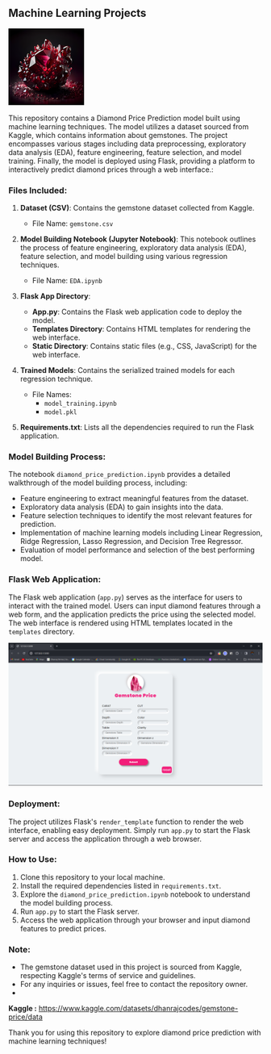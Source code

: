 ## Machine Learning Projects

![MasterHead](https://github.com/ISmokeData/DiamondPricePrediction/blob/7a6d6c13b77d920c984340e34fbcb0f14c11aba0/images/gem.png)


This repository contains a Diamond Price Prediction model built using machine learning techniques. The model utilizes a dataset sourced from Kaggle, which contains information about gemstones. The project encompasses various stages including data preprocessing, exploratory data analysis (EDA), feature engineering, feature selection, and model training. Finally, the model is deployed using Flask, providing a platform to interactively predict diamond prices through a web interface.:

### Files Included:
1. **Dataset (CSV)**: Contains the gemstone dataset collected from Kaggle.
   - File Name: `gemstone.csv`

2. **Model Building Notebook (Jupyter Notebook)**: This notebook outlines the process of feature engineering, exploratory data analysis (EDA), feature selection, and model building using various regression techniques.
   - File Name: `EDA.ipynb`

3. **Flask App Directory**:
   - **App.py**: Contains the Flask web application code to deploy the model.
   - **Templates Directory**: Contains HTML templates for rendering the web interface.
   - **Static Directory**: Contains static files (e.g., CSS, JavaScript) for the web interface.

4. **Trained Models**: Contains the serialized trained models for each regression technique.
   - File Names:
     - `model_training.ipynb`
     - `model.pkl`


5. **Requirements.txt**: Lists all the dependencies required to run the Flask application.

### Model Building Process:
The notebook `diamond_price_prediction.ipynb` provides a detailed walkthrough of the model building process, including:
- Feature engineering to extract meaningful features from the dataset.
- Exploratory data analysis (EDA) to gain insights into the data.
- Feature selection techniques to identify the most relevant features for prediction.
- Implementation of machine learning models including Linear Regression, Ridge Regression, Lasso Regression, and Decision Tree Regressor.
- Evaluation of model performance and selection of the best performing model.

### Flask Web Application:
The Flask web application (`app.py`) serves as the interface for users to interact with the trained model. Users can input diamond features through a web form, and the application predicts the price using the selected model. The web interface is rendered using HTML templates located in the `templates` directory.


![screenshot](https://github.com/ISmokeData/DiamondPricePrediction/blob/68f3b80574c703b7d24d49e58baf93bee9f262b8/images/Screenshot%20(123).png)



### Deployment:
The project utilizes Flask's `render_template` function to render the web interface, enabling easy deployment. Simply run `app.py` to start the Flask server and access the application through a web browser.

### How to Use:
1. Clone this repository to your local machine.
2. Install the required dependencies listed in `requirements.txt`.
3. Explore the `diamond_price_prediction.ipynb` notebook to understand the model building process.
4. Run `app.py` to start the Flask server.
5. Access the web application through your browser and input diamond features to predict prices.

### Note:
- The gemstone dataset used in this project is sourced from Kaggle, respecting Kaggle's terms of service and guidelines.
- For any inquiries or issues, feel free to contact the repository owner.
- 
 **Kaggle :** https://www.kaggle.com/datasets/dhanrajcodes/gemstone-price/data
  
Thank you for using this repository to explore diamond price prediction with machine learning techniques!
